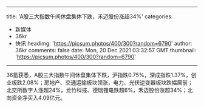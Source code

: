 
---
title: 'A股三大指数午间休盘集体下跌，禾迈股份涨超34%'
categories: 
 - 新媒体
 - 36kr
 - 快讯
headimg: 'https://picsum.photos/400/300?random=6790'
author: 36kr
comments: false
date: Mon, 20 Dec 2021 03:32:57 GMT
thumbnail: 'https://picsum.photos/400/300?random=6790'
---

<div>   
36氪获悉，A股三大指数午间休盘集体下跌，沪指跌0.75%，深成指跌1.37%，创业板跌2.08%；房地产、交通运输板块领涨，电力、光伏逆变器板块跌幅居前；北交所数字人涨超24%，龙竹科技、德瑞锂电跌超6%，禾迈股份涨超34%；北向资金净买入4.09亿元。  
</div>
            